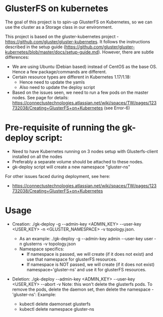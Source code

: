 # GlusterFS on kubernetes

The goal of this project is to spin-up GlusterFS on Kubernetes, so we can use the cluster as a Storage class in our environment.

This project is based on the gluster-kubernetes project - https://github.com/gluster/gluster-kubernetes. 
It follows the instructions described in the setup guide (https://github.com/gluster/gluster-kubernetes/blob/master/docs/setup-guide.md). 
However, there are subtle differences:

- We are using Ubuntu (Debian based) instead of CentOS as the base OS. Hence a few package/commands are different.
- Certain resource types are different in Kubernetes 1.17/1.18:
    - Hence need to update the yamls
    - Also need to update the deploy script
- Based on the issues seen, we need to run a few pods on the master nodes. See page for details: https://connectustechnologies.atlassian.net/wiki/spaces/TW/pages/123732038/Creating+GlusterFS+on+Kubernetes (see Error-6)

# Pre-requisite of running the gk-deploy script:
- Need to have Kubernetes running on 3 nodes setup with Glusterfs-client installed on all the nodes
- Preferably a separate volume should be attached to these nodes.
- gk-deploy script will create a new namespace "gluster-ns"

For other issues faced during deployment, see here: 
- https://connectustechnologies.atlassian.net/wiki/spaces/TW/pages/123732038/Creating+GlusterFS+on+Kubernetes

# Usage
- Creation:
  ./gk-deploy -g --admin-key <ADMIN_KEY> --user-key <USER_KEY> -n <GLUSTER_NAMESPACE> -v topology.json. 
  - As an example: ./gk-deploy -g --admin-key admin --user-key user -n glusterns -v topology.json
  - Namespace specifics: 
    - If namespace is passed, we will create (if it does not exist) and use that namespace for glusterFS resources.
    - If namespace is NOT passed, we will create (if it does not exist) namespace='gluster-ns' and use it for glusterFS resources.


- Deletion:
  ./gk-deploy --admin-key <ADMIN_KEY> --user-key <USER_KEY> --abort -v
  Note: this won't delete the glusterfs pods. To remove the pods, delete the daemon set, then delete the namespace - 'gluster-ns':
  Example:
    - kubectl delete daemonset glusterfs
    - kubectl delete namespace gluster-ns


